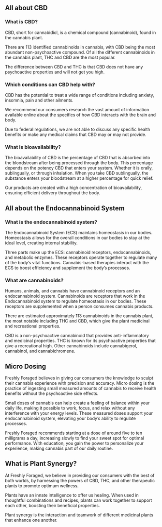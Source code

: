 <h2>All about CBD</h2>

<h3>What is CBD?</h3>
CBD, short for cannabidiol, is a chemical compound (cannabinoid), found in the cannabis plant.

There are 113 identified cannabinoids in cannabis, with CBD being the most abundant non-psychoactive compound. Of all the different cannabinoids in the cannabis plant, THC and CBD are the most popular.

The difference between CBD and THC is that CBD does not have any psychoactive properties and will not get you high.

<h3>Which conditions can CBD help with?</h3>
CBD has the potential to treat a wide range of conditions including anxiety, insomnia, pain and other ailments.

We recommend our consumers research the vast amount of information available online about the specifics of how CBD interacts with the brain and body.

Due to federal regulations, we are not able to discuss any specific health benefits or make any medical
claims that CBD may or may not provide.

<h3>What is bioavailability?</h3>
The bioavailability of CBD is the percentage of CBD that is absorbed into the bloodstream after being processed through the body. This percentage depends on the potency CBD that enters your system. Whether it is orally, sublingually, or through inhalation. When you take CBD
sublingually, the substance enters your bloodstream at a higher percentage for quick relief.

Our products are created with a high concentration of bioavailability, ensuring efficient delivery throughout the body.

<h2>All about the Endocannabinoid System</h2>

<h3>What is the endocannabinoid system?</h3>
The Endocannabinoid System (ECS) maintains homeostasis in our bodies.
Homeostasis allows for the overall conditions in our bodies to stay at the ideal level, creating internal stability.

Three parts make up the ECS: cannabinoid receptors, endocannabinoids, and metabolic enzymes. These receptors operate together to regulate many of the body’s vital functions. Cannabis-based therapies interact with the ECS to boost efficiency and supplement the body’s processes.

<h3>What are cannabinoids?</h3>
Humans, animals, and cannabis have cannabinoid receptors and an endocannabinoid system. Cannabinoids are receptors that work in the Endocannabinoid system to regulate homeostasis in our bodies. These receptors are supplemented when a person consumes cannabis products.

There are estimated approximately 113 cannabinoids in the cannabis plant, the most notable including THC and CBD, which give the plant medicinal and recreational properties.

CBD is a non-psychoactive cannabinoid that provides anti-inflammatory and medicinal properties. THC is known for its psychoactive properties that give a recreational high. Other cannabinoids include cannabigerol, cannabinol, and cannabichromene.

<h2>Micro Dosing</h2>

Freshly Foraged believes in giving our consumers the knowledge to sculpt their cannabis experience with precision and accuracy. Micro dosing is the practice of ingesting small measured amounts of cannabis to receive health benefits without the psychoactive side effects.

Small doses of cannabis can help create a feeling of balance within your daily life, making it possible to work, focus, and relax without any interference with your energy levels. These measured doses support your endocannabinoid system, elevating your body’s ability to regulate processes.

Freshly Foraged recommends starting at a dose of around five to ten milligrams a day, increasing slowly to find your sweet spot for optimal performance. With education, you gain the power to personalize your experience, making cannabis part of our daily routine.



<h2>What is Plant Synergy?</h2>

At Freshly Foraged, we believe in providing our consumers with the best of both worlds, by harnessing the powers of CBD, THC, and other therapeutic plants to promote optimum wellness.

Plants have an innate intelligence to offer us healing. When used in thoughtful combinations and recipes, plants can work together to support each other, boosting their beneficial properties.

Plant synergy is the interaction and teamwork of different medicinal plants that enhance one another.
